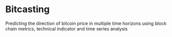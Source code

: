 # Bitcasting
Predicting the direction of bitcoin price in multiple time horizons using block chain metrics, technical indicator and time series analysis
